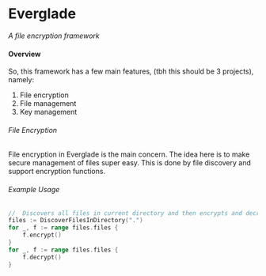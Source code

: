 # Everglade
*A file encryption framework*

#### Overview
So, this framework has a few main features, (tbh this should be 3 projects), namely:
1. File encryption
2. File management
3. Key management

###### File Encryption
File encryption in Everglade is the main concern. The idea here is to make secure management of files super easy. This is done by file discovery and support encryption functions. 

###### Example Usage
```go
//  Discovers all files in current directory and then encrypts and decrypts them!
files := DiscoverFilesInDirectory(".")
for _, f := range files.files {
    f.encrypt()
}
for _, f := range files.files {
    f.decrypt()
}
```







